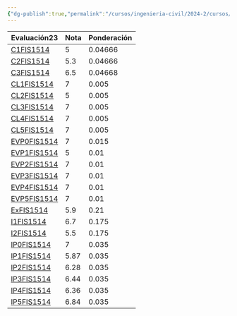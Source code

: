 ```yaml
---
{"dg-publish":true,"permalink":"/cursos/ingenieria-civil/2024-2/cursos/fis-1514/"}
---
```


<div><table class="dataview table-view-table"><thead class="table-view-thead"><tr class="table-view-tr-header"><th class="table-view-th"><span>Evaluación</span><span class="dataview small-text">23</span></th><th class="table-view-th"><span>Nota</span></th><th class="table-view-th"><span>Ponderación</span></th></tr></thead><tbody class="table-view-tbody"><tr><td><span><a data-tooltip-position="top" aria-label="Cursos/Ingeniería Civil/2024-2/Evaluaciones/Dinámica/C1FIS1514.md" data-href="Cursos/Ingeniería Civil/2024-2/Evaluaciones/Dinámica/C1FIS1514.md" href="Cursos/Ingeniería Civil/2024-2/Evaluaciones/Dinámica/C1FIS1514.md" class="original-internal-link" target="_blank" rel="noopener nofollow" style="display: none;">C1FIS1514</a><a data-tooltip-position="top" aria-label="Cursos/Ingeniería Civil/2024-2/Evaluaciones/Dinámica/C1FIS1514.md" data-href="Cursos/Ingeniería Civil/2024-2/Evaluaciones/Dinámica/C1FIS1514.md" href="Cursos/Ingeniería Civil/2024-2/Evaluaciones/Dinámica/C1FIS1514.md" class="internal-link mathLink-internal-link" target="_blank" rel="noopener nofollow">C1FIS1514</a></span></td><td>5</td><td><span>0.04666</span></td></tr><tr><td><span><a data-tooltip-position="top" aria-label="Cursos/Ingeniería Civil/2024-2/Evaluaciones/Dinámica/C2FIS1514.md" data-href="Cursos/Ingeniería Civil/2024-2/Evaluaciones/Dinámica/C2FIS1514.md" href="Cursos/Ingeniería Civil/2024-2/Evaluaciones/Dinámica/C2FIS1514.md" class="original-internal-link" target="_blank" rel="noopener nofollow" style="display: none;">C2FIS1514</a><a data-tooltip-position="top" aria-label="Cursos/Ingeniería Civil/2024-2/Evaluaciones/Dinámica/C2FIS1514.md" data-href="Cursos/Ingeniería Civil/2024-2/Evaluaciones/Dinámica/C2FIS1514.md" href="Cursos/Ingeniería Civil/2024-2/Evaluaciones/Dinámica/C2FIS1514.md" class="internal-link mathLink-internal-link" target="_blank" rel="noopener nofollow">C2FIS1514</a></span></td><td>5.3</td><td><span>0.04666</span></td></tr><tr><td><span><a data-tooltip-position="top" aria-label="Cursos/Ingeniería Civil/2024-2/Evaluaciones/Dinámica/C3FIS1514.md" data-href="Cursos/Ingeniería Civil/2024-2/Evaluaciones/Dinámica/C3FIS1514.md" href="Cursos/Ingeniería Civil/2024-2/Evaluaciones/Dinámica/C3FIS1514.md" class="original-internal-link" target="_blank" rel="noopener nofollow" style="display: none;">C3FIS1514</a><a data-tooltip-position="top" aria-label="Cursos/Ingeniería Civil/2024-2/Evaluaciones/Dinámica/C3FIS1514.md" data-href="Cursos/Ingeniería Civil/2024-2/Evaluaciones/Dinámica/C3FIS1514.md" href="Cursos/Ingeniería Civil/2024-2/Evaluaciones/Dinámica/C3FIS1514.md" class="internal-link mathLink-internal-link" target="_blank" rel="noopener nofollow">C3FIS1514</a></span></td><td>6.5</td><td><span>0.04668</span></td></tr><tr><td><span><a data-tooltip-position="top" aria-label="Cursos/Ingeniería Civil/2024-2/Evaluaciones/Dinámica/CL1FIS1514.md" data-href="Cursos/Ingeniería Civil/2024-2/Evaluaciones/Dinámica/CL1FIS1514.md" href="Cursos/Ingeniería Civil/2024-2/Evaluaciones/Dinámica/CL1FIS1514.md" class="original-internal-link" target="_blank" rel="noopener nofollow" style="display: none;">CL1FIS1514</a><a data-tooltip-position="top" aria-label="Cursos/Ingeniería Civil/2024-2/Evaluaciones/Dinámica/CL1FIS1514.md" data-href="Cursos/Ingeniería Civil/2024-2/Evaluaciones/Dinámica/CL1FIS1514.md" href="Cursos/Ingeniería Civil/2024-2/Evaluaciones/Dinámica/CL1FIS1514.md" class="internal-link mathLink-internal-link" target="_blank" rel="noopener nofollow">CL1FIS1514</a></span></td><td>7</td><td><span>0.005</span></td></tr><tr><td><span><a data-tooltip-position="top" aria-label="Cursos/Ingeniería Civil/2024-2/Evaluaciones/Dinámica/CL2FIS1514.md" data-href="Cursos/Ingeniería Civil/2024-2/Evaluaciones/Dinámica/CL2FIS1514.md" href="Cursos/Ingeniería Civil/2024-2/Evaluaciones/Dinámica/CL2FIS1514.md" class="original-internal-link" target="_blank" rel="noopener nofollow" style="display: none;">CL2FIS1514</a><a data-tooltip-position="top" aria-label="Cursos/Ingeniería Civil/2024-2/Evaluaciones/Dinámica/CL2FIS1514.md" data-href="Cursos/Ingeniería Civil/2024-2/Evaluaciones/Dinámica/CL2FIS1514.md" href="Cursos/Ingeniería Civil/2024-2/Evaluaciones/Dinámica/CL2FIS1514.md" class="internal-link mathLink-internal-link" target="_blank" rel="noopener nofollow">CL2FIS1514</a></span></td><td>5</td><td><span>0.005</span></td></tr><tr><td><span><a data-tooltip-position="top" aria-label="Cursos/Ingeniería Civil/2024-2/Evaluaciones/Dinámica/CL3FIS1514.md" data-href="Cursos/Ingeniería Civil/2024-2/Evaluaciones/Dinámica/CL3FIS1514.md" href="Cursos/Ingeniería Civil/2024-2/Evaluaciones/Dinámica/CL3FIS1514.md" class="original-internal-link" target="_blank" rel="noopener nofollow" style="display: none;">CL3FIS1514</a><a data-tooltip-position="top" aria-label="Cursos/Ingeniería Civil/2024-2/Evaluaciones/Dinámica/CL3FIS1514.md" data-href="Cursos/Ingeniería Civil/2024-2/Evaluaciones/Dinámica/CL3FIS1514.md" href="Cursos/Ingeniería Civil/2024-2/Evaluaciones/Dinámica/CL3FIS1514.md" class="internal-link mathLink-internal-link" target="_blank" rel="noopener nofollow">CL3FIS1514</a></span></td><td>7</td><td><span>0.005</span></td></tr><tr><td><span><a data-tooltip-position="top" aria-label="Cursos/Ingeniería Civil/2024-2/Evaluaciones/Dinámica/CL4FIS1514.md" data-href="Cursos/Ingeniería Civil/2024-2/Evaluaciones/Dinámica/CL4FIS1514.md" href="Cursos/Ingeniería Civil/2024-2/Evaluaciones/Dinámica/CL4FIS1514.md" class="original-internal-link" target="_blank" rel="noopener nofollow" style="display: none;">CL4FIS1514</a><a data-tooltip-position="top" aria-label="Cursos/Ingeniería Civil/2024-2/Evaluaciones/Dinámica/CL4FIS1514.md" data-href="Cursos/Ingeniería Civil/2024-2/Evaluaciones/Dinámica/CL4FIS1514.md" href="Cursos/Ingeniería Civil/2024-2/Evaluaciones/Dinámica/CL4FIS1514.md" class="internal-link mathLink-internal-link" target="_blank" rel="noopener nofollow">CL4FIS1514</a></span></td><td>7</td><td><span>0.005</span></td></tr><tr><td><span><a data-tooltip-position="top" aria-label="Cursos/Ingeniería Civil/2024-2/Evaluaciones/Dinámica/CL5FIS1514.md" data-href="Cursos/Ingeniería Civil/2024-2/Evaluaciones/Dinámica/CL5FIS1514.md" href="Cursos/Ingeniería Civil/2024-2/Evaluaciones/Dinámica/CL5FIS1514.md" class="original-internal-link" target="_blank" rel="noopener nofollow" style="display: none;">CL5FIS1514</a><a data-tooltip-position="top" aria-label="Cursos/Ingeniería Civil/2024-2/Evaluaciones/Dinámica/CL5FIS1514.md" data-href="Cursos/Ingeniería Civil/2024-2/Evaluaciones/Dinámica/CL5FIS1514.md" href="Cursos/Ingeniería Civil/2024-2/Evaluaciones/Dinámica/CL5FIS1514.md" class="internal-link mathLink-internal-link" target="_blank" rel="noopener nofollow">CL5FIS1514</a></span></td><td>7</td><td><span>0.005</span></td></tr><tr><td><span><a data-tooltip-position="top" aria-label="Cursos/Ingeniería Civil/2024-2/Evaluaciones/Dinámica/EVP0FIS1514.md" data-href="Cursos/Ingeniería Civil/2024-2/Evaluaciones/Dinámica/EVP0FIS1514.md" href="Cursos/Ingeniería Civil/2024-2/Evaluaciones/Dinámica/EVP0FIS1514.md" class="original-internal-link" target="_blank" rel="noopener nofollow" style="display: none;">EVP0FIS1514</a><a data-tooltip-position="top" aria-label="Cursos/Ingeniería Civil/2024-2/Evaluaciones/Dinámica/EVP0FIS1514.md" data-href="Cursos/Ingeniería Civil/2024-2/Evaluaciones/Dinámica/EVP0FIS1514.md" href="Cursos/Ingeniería Civil/2024-2/Evaluaciones/Dinámica/EVP0FIS1514.md" class="internal-link mathLink-internal-link" target="_blank" rel="noopener nofollow">EVP0FIS1514</a></span></td><td>7</td><td><span>0.015</span></td></tr><tr><td><span><a data-tooltip-position="top" aria-label="Cursos/Ingeniería Civil/2024-2/Evaluaciones/Dinámica/EVP1FIS1514.md" data-href="Cursos/Ingeniería Civil/2024-2/Evaluaciones/Dinámica/EVP1FIS1514.md" href="Cursos/Ingeniería Civil/2024-2/Evaluaciones/Dinámica/EVP1FIS1514.md" class="original-internal-link" target="_blank" rel="noopener nofollow" style="display: none;">EVP1FIS1514</a><a data-tooltip-position="top" aria-label="Cursos/Ingeniería Civil/2024-2/Evaluaciones/Dinámica/EVP1FIS1514.md" data-href="Cursos/Ingeniería Civil/2024-2/Evaluaciones/Dinámica/EVP1FIS1514.md" href="Cursos/Ingeniería Civil/2024-2/Evaluaciones/Dinámica/EVP1FIS1514.md" class="internal-link mathLink-internal-link" target="_blank" rel="noopener nofollow">EVP1FIS1514</a></span></td><td>5</td><td><span>0.01</span></td></tr><tr><td><span><a data-tooltip-position="top" aria-label="Cursos/Ingeniería Civil/2024-2/Evaluaciones/Dinámica/EVP2FIS1514.md" data-href="Cursos/Ingeniería Civil/2024-2/Evaluaciones/Dinámica/EVP2FIS1514.md" href="Cursos/Ingeniería Civil/2024-2/Evaluaciones/Dinámica/EVP2FIS1514.md" class="original-internal-link" target="_blank" rel="noopener nofollow" style="display: none;">EVP2FIS1514</a><a data-tooltip-position="top" aria-label="Cursos/Ingeniería Civil/2024-2/Evaluaciones/Dinámica/EVP2FIS1514.md" data-href="Cursos/Ingeniería Civil/2024-2/Evaluaciones/Dinámica/EVP2FIS1514.md" href="Cursos/Ingeniería Civil/2024-2/Evaluaciones/Dinámica/EVP2FIS1514.md" class="internal-link mathLink-internal-link" target="_blank" rel="noopener nofollow">EVP2FIS1514</a></span></td><td>7</td><td><span>0.01</span></td></tr><tr><td><span><a data-tooltip-position="top" aria-label="Cursos/Ingeniería Civil/2024-2/Evaluaciones/Dinámica/EVP3FIS1514.md" data-href="Cursos/Ingeniería Civil/2024-2/Evaluaciones/Dinámica/EVP3FIS1514.md" href="Cursos/Ingeniería Civil/2024-2/Evaluaciones/Dinámica/EVP3FIS1514.md" class="original-internal-link" target="_blank" rel="noopener nofollow" style="display: none;">EVP3FIS1514</a><a data-tooltip-position="top" aria-label="Cursos/Ingeniería Civil/2024-2/Evaluaciones/Dinámica/EVP3FIS1514.md" data-href="Cursos/Ingeniería Civil/2024-2/Evaluaciones/Dinámica/EVP3FIS1514.md" href="Cursos/Ingeniería Civil/2024-2/Evaluaciones/Dinámica/EVP3FIS1514.md" class="internal-link mathLink-internal-link" target="_blank" rel="noopener nofollow">EVP3FIS1514</a></span></td><td>7</td><td><span>0.01</span></td></tr><tr><td><span><a data-tooltip-position="top" aria-label="Cursos/Ingeniería Civil/2024-2/Evaluaciones/Dinámica/EVP4FIS1514.md" data-href="Cursos/Ingeniería Civil/2024-2/Evaluaciones/Dinámica/EVP4FIS1514.md" href="Cursos/Ingeniería Civil/2024-2/Evaluaciones/Dinámica/EVP4FIS1514.md" class="original-internal-link" target="_blank" rel="noopener nofollow" style="display: none;">EVP4FIS1514</a><a data-tooltip-position="top" aria-label="Cursos/Ingeniería Civil/2024-2/Evaluaciones/Dinámica/EVP4FIS1514.md" data-href="Cursos/Ingeniería Civil/2024-2/Evaluaciones/Dinámica/EVP4FIS1514.md" href="Cursos/Ingeniería Civil/2024-2/Evaluaciones/Dinámica/EVP4FIS1514.md" class="internal-link mathLink-internal-link" target="_blank" rel="noopener nofollow">EVP4FIS1514</a></span></td><td>7</td><td><span>0.01</span></td></tr><tr><td><span><a data-tooltip-position="top" aria-label="Cursos/Ingeniería Civil/2024-2/Evaluaciones/Dinámica/EVP5FIS1514.md" data-href="Cursos/Ingeniería Civil/2024-2/Evaluaciones/Dinámica/EVP5FIS1514.md" href="Cursos/Ingeniería Civil/2024-2/Evaluaciones/Dinámica/EVP5FIS1514.md" class="original-internal-link" target="_blank" rel="noopener nofollow" style="display: none;">EVP5FIS1514</a><a data-tooltip-position="top" aria-label="Cursos/Ingeniería Civil/2024-2/Evaluaciones/Dinámica/EVP5FIS1514.md" data-href="Cursos/Ingeniería Civil/2024-2/Evaluaciones/Dinámica/EVP5FIS1514.md" href="Cursos/Ingeniería Civil/2024-2/Evaluaciones/Dinámica/EVP5FIS1514.md" class="internal-link mathLink-internal-link" target="_blank" rel="noopener nofollow">EVP5FIS1514</a></span></td><td>7</td><td><span>0.01</span></td></tr><tr><td><span><a data-tooltip-position="top" aria-label="Cursos/Ingeniería Civil/2024-2/Evaluaciones/Dinámica/ExFIS1514.md" data-href="Cursos/Ingeniería Civil/2024-2/Evaluaciones/Dinámica/ExFIS1514.md" href="Cursos/Ingeniería Civil/2024-2/Evaluaciones/Dinámica/ExFIS1514.md" class="original-internal-link" target="_blank" rel="noopener nofollow" style="display: none;">ExFIS1514</a><a data-tooltip-position="top" aria-label="Cursos/Ingeniería Civil/2024-2/Evaluaciones/Dinámica/ExFIS1514.md" data-href="Cursos/Ingeniería Civil/2024-2/Evaluaciones/Dinámica/ExFIS1514.md" href="Cursos/Ingeniería Civil/2024-2/Evaluaciones/Dinámica/ExFIS1514.md" class="internal-link mathLink-internal-link" target="_blank" rel="noopener nofollow">ExFIS1514</a></span></td><td>5.9</td><td><span>0.21</span></td></tr><tr><td><span><a data-tooltip-position="top" aria-label="Cursos/Ingeniería Civil/2024-2/Evaluaciones/Dinámica/I1FIS1514.md" data-href="Cursos/Ingeniería Civil/2024-2/Evaluaciones/Dinámica/I1FIS1514.md" href="Cursos/Ingeniería Civil/2024-2/Evaluaciones/Dinámica/I1FIS1514.md" class="original-internal-link" target="_blank" rel="noopener nofollow" style="display: none;">I1FIS1514</a><a data-tooltip-position="top" aria-label="Cursos/Ingeniería Civil/2024-2/Evaluaciones/Dinámica/I1FIS1514.md" data-href="Cursos/Ingeniería Civil/2024-2/Evaluaciones/Dinámica/I1FIS1514.md" href="Cursos/Ingeniería Civil/2024-2/Evaluaciones/Dinámica/I1FIS1514.md" class="internal-link mathLink-internal-link" target="_blank" rel="noopener nofollow">I1FIS1514</a></span></td><td>6.7</td><td><span>0.175</span></td></tr><tr><td><span><a data-tooltip-position="top" aria-label="Cursos/Ingeniería Civil/2024-2/Evaluaciones/Dinámica/I2FIS1514.md" data-href="Cursos/Ingeniería Civil/2024-2/Evaluaciones/Dinámica/I2FIS1514.md" href="Cursos/Ingeniería Civil/2024-2/Evaluaciones/Dinámica/I2FIS1514.md" class="original-internal-link" target="_blank" rel="noopener nofollow" style="display: none;">I2FIS1514</a><a data-tooltip-position="top" aria-label="Cursos/Ingeniería Civil/2024-2/Evaluaciones/Dinámica/I2FIS1514.md" data-href="Cursos/Ingeniería Civil/2024-2/Evaluaciones/Dinámica/I2FIS1514.md" href="Cursos/Ingeniería Civil/2024-2/Evaluaciones/Dinámica/I2FIS1514.md" class="internal-link mathLink-internal-link" target="_blank" rel="noopener nofollow">I2FIS1514</a></span></td><td>5.5</td><td><span>0.175</span></td></tr><tr><td><span><a data-tooltip-position="top" aria-label="Cursos/Ingeniería Civil/2024-2/Evaluaciones/Dinámica/IP0FIS1514.md" data-href="Cursos/Ingeniería Civil/2024-2/Evaluaciones/Dinámica/IP0FIS1514.md" href="Cursos/Ingeniería Civil/2024-2/Evaluaciones/Dinámica/IP0FIS1514.md" class="original-internal-link" target="_blank" rel="noopener nofollow" style="display: none;">IP0FIS1514</a><a data-tooltip-position="top" aria-label="Cursos/Ingeniería Civil/2024-2/Evaluaciones/Dinámica/IP0FIS1514.md" data-href="Cursos/Ingeniería Civil/2024-2/Evaluaciones/Dinámica/IP0FIS1514.md" href="Cursos/Ingeniería Civil/2024-2/Evaluaciones/Dinámica/IP0FIS1514.md" class="internal-link mathLink-internal-link" target="_blank" rel="noopener nofollow">IP0FIS1514</a></span></td><td>7</td><td><span>0.035</span></td></tr><tr><td><span><a data-tooltip-position="top" aria-label="Cursos/Ingeniería Civil/2024-2/Evaluaciones/Dinámica/IP1FIS1514.md" data-href="Cursos/Ingeniería Civil/2024-2/Evaluaciones/Dinámica/IP1FIS1514.md" href="Cursos/Ingeniería Civil/2024-2/Evaluaciones/Dinámica/IP1FIS1514.md" class="original-internal-link" target="_blank" rel="noopener nofollow" style="display: none;">IP1FIS1514</a><a data-tooltip-position="top" aria-label="Cursos/Ingeniería Civil/2024-2/Evaluaciones/Dinámica/IP1FIS1514.md" data-href="Cursos/Ingeniería Civil/2024-2/Evaluaciones/Dinámica/IP1FIS1514.md" href="Cursos/Ingeniería Civil/2024-2/Evaluaciones/Dinámica/IP1FIS1514.md" class="internal-link mathLink-internal-link" target="_blank" rel="noopener nofollow">IP1FIS1514</a></span></td><td>5.87</td><td><span>0.035</span></td></tr><tr><td><span><a data-tooltip-position="top" aria-label="Cursos/Ingeniería Civil/2024-2/Evaluaciones/Dinámica/IP2FIS1514.md" data-href="Cursos/Ingeniería Civil/2024-2/Evaluaciones/Dinámica/IP2FIS1514.md" href="Cursos/Ingeniería Civil/2024-2/Evaluaciones/Dinámica/IP2FIS1514.md" class="original-internal-link" target="_blank" rel="noopener nofollow" style="display: none;">IP2FIS1514</a><a data-tooltip-position="top" aria-label="Cursos/Ingeniería Civil/2024-2/Evaluaciones/Dinámica/IP2FIS1514.md" data-href="Cursos/Ingeniería Civil/2024-2/Evaluaciones/Dinámica/IP2FIS1514.md" href="Cursos/Ingeniería Civil/2024-2/Evaluaciones/Dinámica/IP2FIS1514.md" class="internal-link mathLink-internal-link" target="_blank" rel="noopener nofollow">IP2FIS1514</a></span></td><td>6.28</td><td><span>0.035</span></td></tr><tr><td><span><a data-tooltip-position="top" aria-label="Cursos/Ingeniería Civil/2024-2/Evaluaciones/Dinámica/IP3FIS1514.md" data-href="Cursos/Ingeniería Civil/2024-2/Evaluaciones/Dinámica/IP3FIS1514.md" href="Cursos/Ingeniería Civil/2024-2/Evaluaciones/Dinámica/IP3FIS1514.md" class="original-internal-link" target="_blank" rel="noopener nofollow" style="display: none;">IP3FIS1514</a><a data-tooltip-position="top" aria-label="Cursos/Ingeniería Civil/2024-2/Evaluaciones/Dinámica/IP3FIS1514.md" data-href="Cursos/Ingeniería Civil/2024-2/Evaluaciones/Dinámica/IP3FIS1514.md" href="Cursos/Ingeniería Civil/2024-2/Evaluaciones/Dinámica/IP3FIS1514.md" class="internal-link mathLink-internal-link" target="_blank" rel="noopener nofollow">IP3FIS1514</a></span></td><td>6.44</td><td><span>0.035</span></td></tr><tr><td><span><a data-tooltip-position="top" aria-label="Cursos/Ingeniería Civil/2024-2/Evaluaciones/Dinámica/IP4FIS1514.md" data-href="Cursos/Ingeniería Civil/2024-2/Evaluaciones/Dinámica/IP4FIS1514.md" href="Cursos/Ingeniería Civil/2024-2/Evaluaciones/Dinámica/IP4FIS1514.md" class="original-internal-link" target="_blank" rel="noopener nofollow" style="display: none;">IP4FIS1514</a><a data-tooltip-position="top" aria-label="Cursos/Ingeniería Civil/2024-2/Evaluaciones/Dinámica/IP4FIS1514.md" data-href="Cursos/Ingeniería Civil/2024-2/Evaluaciones/Dinámica/IP4FIS1514.md" href="Cursos/Ingeniería Civil/2024-2/Evaluaciones/Dinámica/IP4FIS1514.md" class="internal-link mathLink-internal-link" target="_blank" rel="noopener nofollow">IP4FIS1514</a></span></td><td>6.36</td><td><span>0.035</span></td></tr><tr><td><span><a data-tooltip-position="top" aria-label="Cursos/Ingeniería Civil/2024-2/Evaluaciones/Dinámica/IP5FIS1514.md" data-href="Cursos/Ingeniería Civil/2024-2/Evaluaciones/Dinámica/IP5FIS1514.md" href="Cursos/Ingeniería Civil/2024-2/Evaluaciones/Dinámica/IP5FIS1514.md" class="original-internal-link" target="_blank" rel="noopener nofollow" style="display: none;">IP5FIS1514</a><a data-tooltip-position="top" aria-label="Cursos/Ingeniería Civil/2024-2/Evaluaciones/Dinámica/IP5FIS1514.md" data-href="Cursos/Ingeniería Civil/2024-2/Evaluaciones/Dinámica/IP5FIS1514.md" href="Cursos/Ingeniería Civil/2024-2/Evaluaciones/Dinámica/IP5FIS1514.md" class="internal-link mathLink-internal-link" target="_blank" rel="noopener nofollow">IP5FIS1514</a></span></td><td>6.84</td><td><span>0.035</span></td></tr></tbody></table></div><p><span><span class="math math-inline is-loaded"><mjx-container class="MathJax" jax="CHTML"><mjx-math class="MJX-TEX"><mjx-mstyle size="Lg"><mjx-texatom texclass="ORD"><mjx-mtext class="mjx-n"><mjx-c class="mjx-c4E"></mjx-c><mjx-c class="mjx-c46"></mjx-c><mjx-c class="mjx-c43"></mjx-c></mjx-mtext><mjx-mo class="mjx-n" space="4"><mjx-c class="mjx-c3D"></mjx-c></mjx-mo><mjx-mn class="mjx-n" space="4"><mjx-c class="mjx-c36"></mjx-c><mjx-c class="mjx-c2E"></mjx-c><mjx-c class="mjx-c31"></mjx-c></mjx-mn></mjx-texatom></mjx-mstyle></mjx-math></mjx-container></span></span></p>
